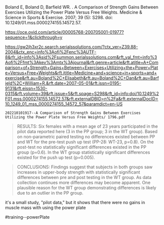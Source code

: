  Boland E, Boland D, Barfield WR. . A Comparison of Strength Gains Between Exercises Utilizing the Power Plate Versus Free Weights. Medicine & Science in Sports & Exercise. 2007; 39 (5): S298. doi: 10.1249/01.mss.0000274155.14572.57. 
 
 https://oce.ovid.com/article/00005768-200705001-01977?sequence=1&clickthrough=y
 
 https://gw2jh3xr2c.search.serialssolutions.com/?ctx_ver=Z39.88-2004&ctx_enc=info%3Aofi%2Fenc%3AUTF-8&rfr_id=info%3Asid%2Fsummon.serialssolutions.com&rft_val_fmt=info%3Aofi%2Ffmt%3Akev%3Amtx%3Ajournal&rft.genre=article&rft.atitle=A+Comparison+of+Strength+Gains+Between+Exercises+Utilizing+the+Power+Plate+Versus+Free+Weights&rft.jtitle=Medicine+and+science+in+sports+and+exercise&rft.au=Boland%2C+Elisabeth&rft.au=Boland%2C+Dan&rft.au=Barfield%2C+William+R.&rft.date=2007-05-01&rft.issn=0195-9131&rft.eissn=1530-0315&rft.volume=39&rft.issue=5&rft.spage=S298&rft_id=info:doi/10.1249%2F01.mss.0000274155.14572.57&rft.externalDBID=n%2Fa&rft.externalDocID=10_1249_01_mss_0000274155_14572_57&paramdict=en-US
 
`202210101917--A Comparison of Strength Gains Between Exercises Utilizing the Power Plate Versus Free Weights/ 1796.pdf`

> RESULTS: Six females with a mean age of 23 years participated in the pilot data reported here (3 in the PP group; 3 in the WT group). Based on non-parametric paired testing no differences existed between PP and WT for the pre-test push up test (PP-28: WT-23, p=0.8). On the post-test no statistically significant differences existed in the PP group (p=0.6). In the WT group statistically significant differences existed for the push up test (p=0.005).

> CONCLUSIONS: Findings suggest that subjects in both groups saw increases in upper-body strength with statistically significant differences between pre and post testing in the WT group. As data collection continues more differences may become apparent. One plausible reason for the WT group demonstrating differences is likely due to an outlier in the PP group.

it's a small study, "pilot data," but it shows that there were no gains in muscle mass with using the power plate


#training--powerPlate